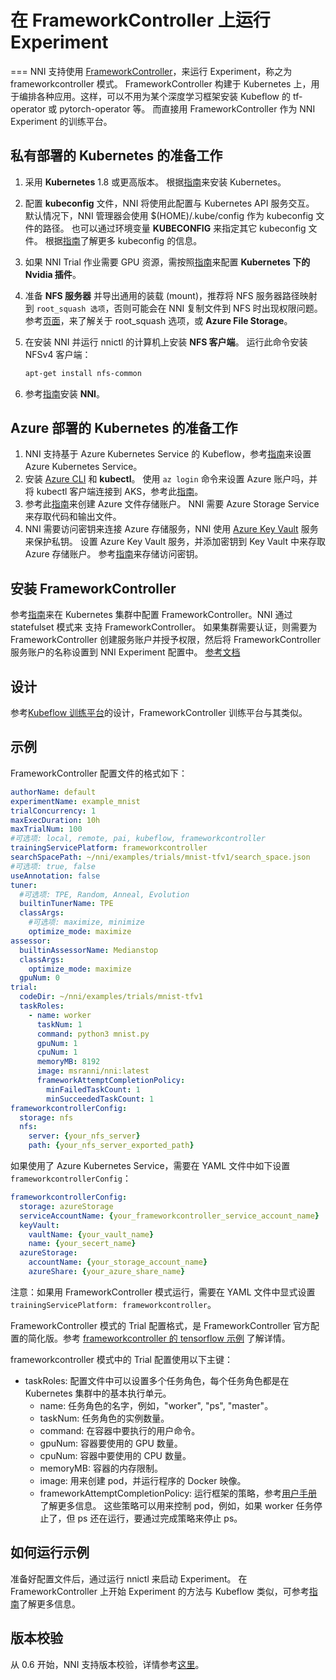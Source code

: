 # 在 FrameworkController 上运行 Experiment
=== NNI 支持使用 [FrameworkController](https://github.com/Microsoft/frameworkcontroller)，来运行 Experiment，称之为 frameworkcontroller 模式。 FrameworkController 构建于 Kubernetes 上，用于编排各种应用。这样，可以不用为某个深度学习框架安装 Kubeflow 的 tf-operator 或 pytorch-operator 等。 而直接用 FrameworkController 作为 NNI Experiment 的训练平台。

## 私有部署的 Kubernetes 的准备工作

1. 采用 **Kubernetes** 1.8 或更高版本。 根据[指南](https://kubernetes.io/docs/setup/)来安装 Kubernetes。
2. 配置 **kubeconfig** 文件，NNI 将使用此配置与 Kubernetes API 服务交互。 默认情况下，NNI 管理器会使用 $(HOME)/.kube/config 作为 kubeconfig 文件的路径。 也可以通过环境变量 **KUBECONFIG** 来指定其它 kubeconfig 文件。 根据[指南](https://kubernetes.io/docs/concepts/configuration/organize-cluster-access-kubeconfig)了解更多 kubeconfig 的信息。
3. 如果 NNI Trial 作业需要 GPU 资源，需按照[指南](https://github.com/NVIDIA/k8s-device-plugin)来配置 **Kubernetes 下的 Nvidia 插件**。
4. 准备 **NFS 服务器** 并导出通用的装载 (mount)，推荐将 NFS 服务器路径映射到 `root_squash 选项`，否则可能会在 NNI 复制文件到 NFS 时出现权限问题。 参考[页面](https://linux.die.net/man/5/exports)，来了解关于 root_squash 选项，或 **Azure File Storage**。
5. 在安装 NNI 并运行 nnictl 的计算机上安装 **NFS 客户端**。 运行此命令安装 NFSv4 客户端：

    ```bash
    apt-get install nfs-common
    ```

6. 参考[指南](../Tutorial/QuickStart.md)安装 **NNI**。

## Azure 部署的 Kubernetes 的准备工作

1. NNI 支持基于 Azure Kubernetes Service 的 Kubeflow，参考[指南](https://azure.microsoft.com/zh-cn/services/kubernetes-service/)来设置 Azure Kubernetes Service。
2. 安装 [Azure CLI](https://docs.microsoft.com/zh-cn/cli/azure/install-azure-cli?view=azure-cli-latest) 和 __kubectl__。  使用 `az login` 命令来设置 Azure 账户吗，并将 kubectl 客户端连接到 AKS，参考此[指南](https://docs.microsoft.com/zh-cn/azure/aks/kubernetes-walkthrough#connect-to-the-cluster)。
3. 参考此[指南](https://docs.microsoft.com/zh-cn/azure/storage/common/storage-quickstart-create-account?tabs=portal)来创建 Azure 文件存储账户。 NNI 需要 Azure Storage Service 来存取代码和输出文件。
4. NNI 需要访问密钥来连接 Azure 存储服务，NNI 使用 [Azure Key Vault](https://azure.microsoft.com/zh-cn/services/key-vault/) 服务来保护私钥。 设置 Azure Key Vault 服务，并添加密钥到 Key Vault 中来存取 Azure 存储账户。 参考[指南](https://docs.microsoft.com/zh-cn/azure/key-vault/quick-create-cli)来存储访问密钥。

## 安装 FrameworkController

参考[指南](https://github.com/Microsoft/frameworkcontroller/tree/master/example/run)来在 Kubernetes 集群中配置 FrameworkController。NNI 通过 statefulset 模式来 支持 FrameworkController。 如果集群需要认证，则需要为 FrameworkController 创建服务账户并授予权限，然后将 FrameworkController 服务账户的名称设置到 NNI Experiment 配置中。 [参考文档](https://github.com/Microsoft/frameworkcontroller/tree/master/example/run#run-by-kubernetes-statefulset)

## 设计

参考[Kubeflow 训练平台](KubeflowMode.md)的设计，FrameworkController 训练平台与其类似。

## 示例

FrameworkController 配置文件的格式如下：

```yaml
authorName: default
experimentName: example_mnist
trialConcurrency: 1
maxExecDuration: 10h
maxTrialNum: 100
#可选项: local, remote, pai, kubeflow, frameworkcontroller
trainingServicePlatform: frameworkcontroller
searchSpacePath: ~/nni/examples/trials/mnist-tfv1/search_space.json
#可选项: true, false
useAnnotation: false
tuner:
  #可选项: TPE, Random, Anneal, Evolution
  builtinTunerName: TPE
  classArgs:
    #可选项: maximize, minimize
    optimize_mode: maximize
assessor:
  builtinAssessorName: Medianstop
  classArgs:
    optimize_mode: maximize
  gpuNum: 0
trial:
  codeDir: ~/nni/examples/trials/mnist-tfv1
  taskRoles:
    - name: worker
      taskNum: 1
      command: python3 mnist.py
      gpuNum: 1
      cpuNum: 1
      memoryMB: 8192
      image: msranni/nni:latest
      frameworkAttemptCompletionPolicy:
        minFailedTaskCount: 1
        minSucceededTaskCount: 1
frameworkcontrollerConfig:
  storage: nfs
  nfs:
    server: {your_nfs_server}
    path: {your_nfs_server_exported_path}
```

如果使用了 Azure Kubernetes Service，需要在 YAML 文件中如下设置 `frameworkcontrollerConfig`：

```yaml
frameworkcontrollerConfig:
  storage: azureStorage
  serviceAccountName: {your_frameworkcontroller_service_account_name}
  keyVault:
    vaultName: {your_vault_name}
    name: {your_secert_name}
  azureStorage:
    accountName: {your_storage_account_name}
    azureShare: {your_azure_share_name}
```

注意：如果用 FrameworkController 模式运行，需要在 YAML 文件中显式设置 `trainingServicePlatform: frameworkcontroller`。

FrameworkController 模式的 Trial 配置格式，是 FrameworkController 官方配置的简化版。参考 [frameworkcontroller 的 tensorflow 示例](https://github.com/Microsoft/frameworkcontroller/blob/master/example/framework/scenario/tensorflow/cpu/tensorflowdistributedtrainingwithcpu.yaml) 了解详情。

frameworkcontroller 模式中的 Trial 配置使用以下主键：

* taskRoles: 配置文件中可以设置多个任务角色，每个任务角色都是在 Kubernetes 集群中的基本执行单元。
  * name: 任务角色的名字，例如，"worker", "ps", "master"。
  * taskNum: 任务角色的实例数量。
  * command: 在容器中要执行的用户命令。
  * gpuNum: 容器要使用的 GPU 数量。
  * cpuNum: 容器中要使用的 CPU 数量。
  * memoryMB: 容器的内存限制。
  * image: 用来创建 pod，并运行程序的 Docker 映像。
  * frameworkAttemptCompletionPolicy: 运行框架的策略，参考[用户手册](https://github.com/Microsoft/frameworkcontroller/blob/master/doc/user-manual.md#frameworkattemptcompletionpolicy)了解更多信息。 这些策略可以用来控制 pod，例如，如果 worker 任务停止了，但 ps 还在运行，要通过完成策略来停止 ps。

## 如何运行示例

准备好配置文件后，通过运行 nnictl 来启动 Experiment。 在 FrameworkController 上开始 Experiment 的方法与 Kubeflow 类似，可参考[指南](KubeflowMode.md)了解更多信息。

## 版本校验

从 0.6 开始，NNI 支持版本校验，详情参考[这里](PaiMode.md)。

